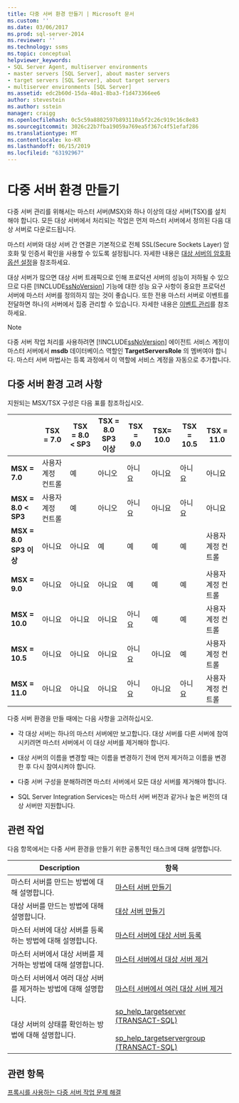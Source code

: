 ```yaml
---
title: 다중 서버 환경 만들기 | Microsoft 문서
ms.custom: ''
ms.date: 03/06/2017
ms.prod: sql-server-2014
ms.reviewer: ''
ms.technology: ssms
ms.topic: conceptual
helpviewer_keywords:
- SQL Server Agent, multiserver environments
- master servers [SQL Server], about master servers
- target servers [SQL Server], about target servers
- multiserver environments [SQL Server]
ms.assetid: edc2b60d-15da-40a1-8ba3-f1d473366ee6
author: stevestein
ms.author: sstein
manager: craigg
ms.openlocfilehash: 0c5c59a8802597b893110a5f2c26c919c16c8e83
ms.sourcegitcommit: 3026c22b7fba19059a769ea5f367c4f51efaf286
ms.translationtype: MT
ms.contentlocale: ko-KR
ms.lasthandoff: 06/15/2019
ms.locfileid: "63192967"
---
```

# <a name="create-a-multiserver-environment"></a>다중 서버 환경 만들기
  다중 서버 관리를 위해서는 마스터 서버(MSX)와 하나 이상의 대상 서버(TSX)를 설치해야 합니다. 모든 대상 서버에서 처리되는 작업은 먼저 마스터 서버에서 정의된 다음 대상 서버로 다운로드됩니다.  
  
 마스터 서버와 대상 서버 간 연결은 기본적으로 전체 SSL(Secure Sockets Layer) 암호화 및 인증서 확인을 사용할 수 있도록 설정됩니다. 자세한 내용은 [대상 서버의 암호화 옵션 설정](set-encryption-options-on-target-servers.md)을 참조하세요.  
  
 대상 서버가 많으면 대상 서버 트래픽으로 인해 프로덕션 서버의 성능이 저하될 수 있으므로 다른 [!INCLUDE[ssNoVersion](../../includes/ssnoversion-md.md)] 기능에 대한 성능 요구 사항이 중요한 프로덕션 서버에 마스터 서버를 정의하지 않는 것이 좋습니다. 또한 전용 마스터 서버로 이벤트를 전달하면 하나의 서버에서 집중 관리할 수 있습니다. 자세한 내용은 [이벤트 관리](manage-events.md)를 참조하세요.  
  
> [!NOTE]  
>  다중 서버 작업 처리를 사용하려면 [!INCLUDE[ssNoVersion](../../includes/ssnoversion-md.md)] 에이전트 서비스 계정이 마스터 서버에서 **msdb** 데이터베이스 역할인 **TargetServersRole** 의 멤버여야 합니다. 마스터 서버 마법사는 등록 과정에서 이 역할에 서비스 계정을 자동으로 추가합니다.  
  
## <a name="considerations-for-multiserver-environments"></a>다중 서버 환경 고려 사항  
 지원되는 MSX/TSX 구성은 다음 표를 참조하십시오.  
  
||**TSX = 7.0**|**TSX = 8.0 < SP3**|**TSX = 8.0 SP3 이상**|**TSX = 9.0**|**TSX= 10.0**|**TSX = 10.5**|**TSX = 11.0**|  
|-|--------------------|---------------------------|----------------------------------|--------------------|--------------------|---------------------|---------------------|  
|**MSX = 7.0**|사용자 계정 컨트롤|예|아니오|아니요|아니요|아니요|아니요|  
|**MSX = 8.0 < SP3**|사용자 계정 컨트롤|예|아니오|아니요|아니요|아니요|아니요|  
|**MSX = 8.0 SP3 이상**|아니요|아니요|예|예|예|예|사용자 계정 컨트롤|  
|**MSX = 9.0**|아니요|아니요|아니요|예|예|예|사용자 계정 컨트롤|  
|**MSX = 10.0**|아니요|아니요|아니요|아니요|예|예|사용자 계정 컨트롤|  
|**MSX = 10.5**|아니요|아니요|아니요|아니요|아니요|예|사용자 계정 컨트롤|  
|**MSX = 11.0**|아니요|아니요|아니요|아니요|아니요|아니요|사용자 계정 컨트롤|  
  
 다중 서버 환경을 만들 때에는 다음 사항을 고려하십시오.  
  
-   각 대상 서버는 하나의 마스터 서버에만 보고합니다. 대상 서버를 다른 서버에 참여시키려면 마스터 서버에서 이 대상 서버를 제거해야 합니다.  
  
-   대상 서버의 이름을 변경할 때는 이름을 변경하기 전에 먼저 제거하고 이름을 변경한 후 다시 참여시켜야 합니다.  
  
-   다중 서버 구성을 분해하려면 마스터 서버에서 모든 대상 서버를 제거해야 합니다.  
  
-   SQL Server Integration Services는 마스터 서버 버전과 같거나 높은 버전의 대상 서버만 지원합니다.  
  
## <a name="related-tasks"></a>관련 작업  
 다음 항목에서는 다중 서버 환경을 만들기 위한 공통적인 태스크에 대해 설명합니다.  
  
|Description|항목|  
|-----------------|-----------|  
|마스터 서버를 만드는 방법에 대해 설명합니다.|[마스터 서버 만들기](make-a-master-server.md)|  
|대상 서버를 만드는 방법에 대해 설명합니다.|[대상 서버 만들기](make-a-target-server.md)|  
|마스터 서버에 대상 서버를 등록하는 방법에 대해 설명합니다.|[마스터 서버에 대상 서버 등록](enlist-a-target-server-to-a-master-server.md)|  
|마스터 서버에서 대상 서버를 제거하는 방법에 대해 설명합니다.|[마스터 서버에서 대상 서버 제거](defect-a-target-server-from-a-master-server.md)|  
|마스터 서버에서 여러 대상 서버를 제거하는 방법에 대해 설명합니다.|[마스터 서버에서 여러 대상 서버 제거](defect-multiple-target-servers-from-a-master-server.md)|  
|대상 서버의 상태를 확인하는 방법에 대해 설명합니다.|[sp_help_targetserver &#40;TRANSACT-SQL&#41;](/sql/relational-databases/system-stored-procedures/sp-help-targetserver-transact-sql)<br /><br /> [sp_help_targetservergroup &#40;TRANSACT-SQL&#41;](/sql/relational-databases/system-stored-procedures/sp-help-targetservergroup-transact-sql)|  
  
## <a name="see-also"></a>관련 항목  
 [프록시를 사용하는 다중 서버 작업 문제 해결](troubleshoot-multiserver-jobs-that-use-proxies.md)  
  
  
